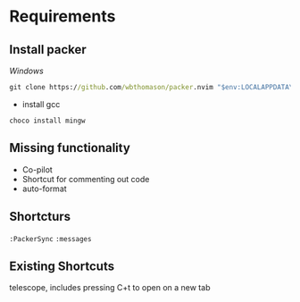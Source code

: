 # Requirements

## Install packer

*Windows*
```cmd
git clone https://github.com/wbthomason/packer.nvim "$env:LOCALAPPDATA\nvim-data\site\pack\packer\start\packer.nvim"
```

- install gcc

```
choco install mingw
```

## Missing functionality

- Co-pilot
- Shortcut for commenting out code
- auto-format 


## Shortcturs

`:PackerSync`
`:messages`

## Existing Shortcuts

telescope, includes pressing C+t to open on a new tab
